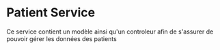 # Patient Service

Ce service contient un modèle ainsi qu'un controleur afin de s'assurer de pouvoir gérer les données des patients